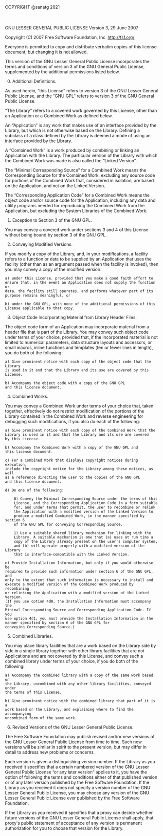 COPYRIGHT @sanatg 2021
<br>
<br>
<br>
<br>
GNU LESSER GENERAL PUBLIC LICENSE
Version 3, 29 June 2007

Copyright (C) 2007 Free Software Foundation, Inc. <http://fsf.org/>

Everyone is permitted to copy and distribute verbatim copies of this license
document, but changing it is not allowed.

This version of the GNU Lesser General Public License incorporates the terms
and conditions of version 3 of the GNU General Public License, supplemented
by the additional permissions listed below.

0. Additional Definitions.

As used herein, “this License” refers to version 3 of the GNU Lesser General
Public License, and the “GNU GPL” refers to version 3 of the
GNU General Public License.

“The Library” refers to a covered work governed by this License, other than
an Application or a Combined Work as defined below.

An “Application” is any work that makes use of an interface provided by the
Library, but which is not otherwise based on the Library. Defining a subclass
of a class defined by the Library is deemed a mode of using an interface
provided by the Library.

A “Combined Work” is a work produced by combining or linking an Application
with the Library. The particular version of the Library with which the
Combined Work was made is also called the “Linked Version”.

The “Minimal Corresponding Source” for a Combined Work means the Corresponding
Source for the Combined Work, excluding any source code for portions of the
Combined Work that, considered in isolation, are based on the Application,
and not on the Linked Version.

The “Corresponding Application Code” for a Combined Work means the object code
and/or source code for the Application, including any data and utility programs
needed for reproducing the Combined Work from the Application, but excluding
the System Libraries of the Combined Work.

1. Exception to Section 3 of the GNU GPL.

You may convey a covered work under sections 3 and 4 of this License without
being bound by section 3 of the GNU GPL.

2. Conveying Modified Versions.

If you modify a copy of the Library, and, in your modifications, a facility
refers to a function or data to be supplied by an Application that uses the
facility (other than as an argument passed when the facility is invoked),
then you may convey a copy of the modified version:

    a) under this License, provided that you make a good faith effort to
    ensure that, in the event an Application does not supply the function or
    data, the facility still operates, and performs whatever part of its
    purpose remains meaningful, or

    b) under the GNU GPL, with none of the additional permissions of this
    License applicable to that copy.

3. Object Code Incorporating Material from Library Header Files.

The object code form of an Application may incorporate material from a header
file that is part of the Library. You may convey such object code under terms
of your choice, provided that, if the incorporated material is not limited to
numerical parameters, data structure layouts and accessors, or small macros,
inline functions and templates (ten or fewer lines in length),
you do both of the following:

    a) Give prominent notice with each copy of the object code that the Library
    is used in it and that the Library and its use are covered by this License.

    b) Accompany the object code with a copy of the GNU GPL
    and this license document.

4. Combined Works.

You may convey a Combined Work under terms of your choice that, taken together,
effectively do not restrict modification of the portions of the Library
contained in the Combined Work and reverse engineering for debugging such
modifications, if you also do each of the following:

    a) Give prominent notice with each copy of the Combined Work that the
    Library is used in it and that the Library and its use are covered
    by this License.

    b) Accompany the Combined Work with a copy of the GNU GPL and
    this license document.

    c) For a Combined Work that displays copyright notices during execution,
    include the copyright notice for the Library among these notices, as well
    as a reference directing the user to the copies of the GNU GPL
    and this license document.

    d) Do one of the following:

        0) Convey the Minimal Corresponding Source under the terms of this
        License, and the Corresponding Application Code in a form suitable
        for, and under terms that permit, the user to recombine or relink
        the Application with a modified version of the Linked Version to
        produce a modified Combined Work, in the manner specified by section 6
        of the GNU GPL for conveying Corresponding Source.

        1) Use a suitable shared library mechanism for linking with the
        Library. A suitable mechanism is one that (a) uses at run time a
        copy of the Library already present on the user's computer system,
        and (b) will operate properly with a modified version of the Library
        that is interface-compatible with the Linked Version.

    e) Provide Installation Information, but only if you would otherwise be
    required to provide such information under section 6 of the GNU GPL, and
    only to the extent that such information is necessary to install and
    execute a modified version of the Combined Work produced by recombining
    or relinking the Application with a modified version of the Linked Version.
    (If you use option 4d0, the Installation Information must accompany the
    Minimal Corresponding Source and Corresponding Application Code. If you
    use option 4d1, you must provide the Installation Information in the
    manner specified by section 6 of the GNU GPL for
    conveying Corresponding Source.)

5. Combined Libraries.

You may place library facilities that are a work based on the Library side by
side in a single library together with other library facilities that are not
Applications and are not covered by this License, and convey such a combined
library under terms of your choice, if you do both of the following:

    a) Accompany the combined library with a copy of the same work based on
    the Library, uncombined with any other library facilities, conveyed under
    the terms of this License.

    b) Give prominent notice with the combined library that part of it is a
    work based on the Library, and explaining where to find the accompanying
    uncombined form of the same work.

6. Revised Versions of the GNU Lesser General Public License.

The Free Software Foundation may publish revised and/or new versions of the
GNU Lesser General Public License from time to time. Such new versions will
be similar in spirit to the present version, but may differ in detail to
address new problems or concerns.

Each version is given a distinguishing version number. If the Library as you
received it specifies that a certain numbered version of the GNU Lesser
General Public License “or any later version” applies to it, you have the
option of following the terms and conditions either of that published version
or of any later version published by the Free Software Foundation. If the
Library as you received it does not specify a version number of the GNU Lesser
General Public License, you may choose any version of the GNU Lesser General
Public License ever published by the Free Software Foundation.

If the Library as you received it specifies that a proxy can decide whether
future versions of the GNU Lesser General Public License shall apply, that
proxy's public statement of acceptance of any version is permanent
authorization for you to choose that version for the Library.
